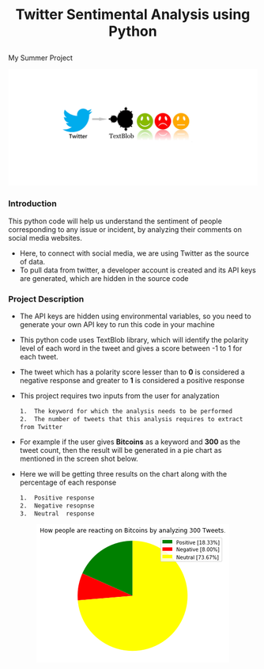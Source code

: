 # <p align="center">Twitter Sentimental Analysis using Python</p> 
My Summer Project
<p align="center"><img src="Data/twitter_textblob.png"></p>

### Introduction
This python code will help us understand the sentiment of people corresponding to any issue or incident, by analyzing their comments on social media websites. 
- Here, to connect with social media, we are using Twitter as the source of data. 
- To pull data from twitter, a developer account is created and its API keys are generated, which are hidden in the source code

### Project Description 
- The API keys are hidden using environmental variables, so you need to generate your own API key to run this code in your machine
- This python code uses TextBlob library, which will identify the polarity level of each word in the tweet and gives a score between -1 to 1 for each tweet. 
- The tweet which has a polarity score lesser than to **0** is considered a negative response and greater to **1** is considered a positive response
- This project requires two inputs from the user for analyzation

      1.  The keyword for which the analysis needs to be performed
      2.  The number of tweets that this analysis requires to extract from Twitter
- For example if the user gives **Bitcoins** as a keyword and **300** as the tweet count, then the result will be generated in a pie chart as mentioned in the screen shot below. 
- Here we will be getting three results on the chart along with the percentage of each response

      1.  Positive response
      2.  Negative resopnse
      3.  Neutral  response

<p align="center"><img src="Data/Twitter Sentimental Result.png"></p>
